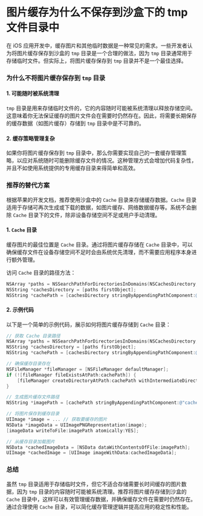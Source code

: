 # 图片缓存为什么不保存到沙盒下的 tmp 文件目录中

在 iOS 应用开发中，缓存图片和其他临时数据是一种常见的需求。一些开发者认为将图片缓存保存到沙盒的 `tmp` 目录是一个合理的做法，因为 `tmp` 目录通常用于存储临时文件。但实际上，将图片缓存保存到 `tmp` 目录并不是一个最佳选择。

### 为什么不将图片缓存保存到 `tmp` 目录

#### 1. 可能随时被系统清理

`tmp` 目录是用来存储临时文件的，它的内容随时可能被系统清理以释放存储空间。这意味着你无法保证缓存的图片文件会在需要时仍然存在。因此，将需要长期保存的缓存数据（如图片缓存）存储到 `tmp` 目录中是不可靠的。

#### 2. 缓存策略管理复杂

如果你将图片缓存保存到 `tmp` 目录中，那么你需要实现自己的一套缓存管理策略，以应对系统随时可能删除缓存文件的情况。这种管理方式会增加代码复杂性，并且不如使用系统提供的专用缓存目录来得简单和高效。

### 推荐的替代方案

根据苹果的开发文档，推荐使用沙盒中的 `Cache` 目录来存储缓存数据。`Cache` 目录适用于存储可再次生成或下载的数据，如图片缓存、网络数据缓存等。系统不会删除 `Cache` 目录下的文件，除非设备存储空间不足或用户手动清理。

#### 1. `Cache` 目录

缓存图片的最佳位置是 `Cache` 目录。通过将图片缓存存储在 `Cache` 目录中，可以确保缓存文件在设备存储空间不足时会由系统优先清理，而不需要应用程序本身进行额外管理。

访问 `Cache` 目录的路径方法：

```objective-c
NSArray *paths = NSSearchPathForDirectoriesInDomains(NSCachesDirectory, NSUserDomainMask, YES);
NSString *cachesDirectory = [paths firstObject];
NSString *cachePath = [cachesDirectory stringByAppendingPathComponent:@"ImageCache"];
```

#### 2. 示例代码

以下是一个简单的示例代码，展示如何将图片缓存存储到 `Cache` 目录：

```objective-c
// 获取 Cache 目录路径
NSArray *paths = NSSearchPathForDirectoriesInDomains(NSCachesDirectory, NSUserDomainMask, YES);
NSString *cachesDirectory = [paths firstObject];
NSString *cachePath = [cachesDirectory stringByAppendingPathComponent:@"ImageCache"];

// 确保缓存目录存在
NSFileManager *fileManager = [NSFileManager defaultManager];
if (![fileManager fileExistsAtPath:cachePath]) {
    [fileManager createDirectoryAtPath:cachePath withIntermediateDirectories:YES attributes:nil error:nil];
}

// 生成图片缓存文件路径
NSString *imagePath = [cachePath stringByAppendingPathComponent:@"cachedImage.png"];

// 将图片保存到缓存目录
UIImage *image = ... // 获取要缓存的图片
NSData *imageData = UIImagePNGRepresentation(image);
[imageData writeToFile:imagePath atomically:YES];

// 从缓存目录加载图片
NSData *cachedImageData = [NSData dataWithContentsOfFile:imagePath];
UIImage *cachedImage = [UIImage imageWithData:cachedImageData];
```

### 总结

虽然 `tmp` 目录适用于存储临时文件，但它不适合存储需要长时间缓存的图片数据，因为 `tmp` 目录的内容随时可能被系统清理。推荐将图片缓存存储到沙盒的 `Cache` 目录中，这样可以有效管理缓存数据，并确保缓存文件在需要时仍然存在。通过合理使用 `Cache` 目录，可以简化缓存管理逻辑并提高应用的稳定性和性能。